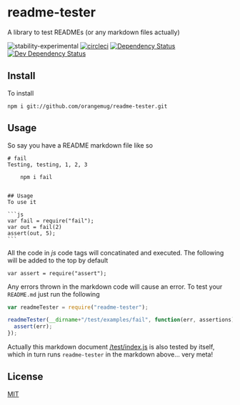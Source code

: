 # readme-tester
A library to test READMEs (or any markdown files actually)

![stability-experimental](https://img.shields.io/badge/stability-experimental-orange.svg)
[![circleci](https://circleci.com/gh/orangemug/readme-tester.png?style=shield)](https://circleci.com/gh/orangemug/readme-tester)
[![Dependency Status](https://david-dm.org/orangemug/readme-tester.svg)](https://david-dm.org/orangemug/readme-tester)
[![Dev Dependency Status](https://david-dm.org/orangemug/readme-tester/dev-status.svg)](https://david-dm.org/orangemug/readme-tester#info=devDependencies)


## Install
To install

    npm i git://github.com/orangemug/readme-tester.git



## Usage
So say you have a README markdown file like so

    # fail
    Testing, testing, 1, 2, 3

        npm i fail


    ## Usage
    To use it

    ```js
    var fail = require("fail");
    var out = fail(2)
    assert(out, 5);
    ```


All the code in _js_ code tags will concatinated and executed. The following will be added to the top by default

    var assert = require("assert");

Any errors thrown in the markdown code will cause an error. To test your `README.md` just run the following

```js
var readmeTester = require("readme-tester");

readmeTester(__dirname+"/test/examples/fail", function(err, assertions) {
  assert(err);
});
```

Actually this markdown document [/test/index.js](/test/index.js) is also tested by itself, which in turn runs `readme-tester` in the markdown above... very meta!


## License
[MIT](LICENSE)
